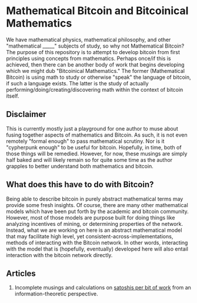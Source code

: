 # Mathematical Bitcoin and Bitcoinical Mathematics
We have mathematical physics, mathematical philosophy, and other "mathematical _____" subjects of study, so why not Mathematical Bitcoin?
The purpose of this repository is to attempt to develop bitcoin from first principles using concepts from mathematics. Perhaps once/if this is achieved, then there can be another body of work that begins developing which we might dub "Bitcoinical Mathematics." The former (Mathematical Bitcoin) is
using math to study or otherwise "speak" the language of bitcoin, if such a language exists. The latter is the study of actually performing/doing/creating/discovering math within the context of bitcoin itself. 

## Disclaimer
This is currently mostly just a playground for one author to muse about fusing together aspects of mathematics and Bitcoin. As such, it is not even remotely "formal enough" to pass mathematical scrutiny. Nor is it "cypherpunk enough" to be useful for bitcoin. Hopefully, in time, both of those things will be remedied. However, for now, these musings are simply half baked and will likely remain so for quite some time as the author grapples to better understand both mathematics and bitcoin.

## What does this have to do with Bitcoin?
Being able to describe bitcoin in purely abstract mathematical terms may provide some fresh insights. Of course, there are many other mathematical models which have been put forth by the academic and bitcoin community. However, most of those models are purpose built for doing things like analyzing incentives of mining, or determining properties of the network. Instead, what we are working on here is an abstract mathematical model that may facilitate high level, yet consistent-across-implementations, methods of interacting with the Bitcoin network. In other words, interacting with the model that is (hopefully, eventually) developed here will also entail interaction with the bitcoin network directly.

## Articles
1. Incomplete musings and calculations on [satoshis per bit of work](scala/SatsPerBit.sc) from an information-theoretic perspective.
